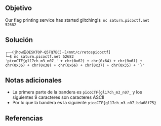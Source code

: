 ## Objetivo
Our flag printing service has started glitching!`$ nc saturn.picoctf.net 52682`
## Solución
```
┌──(jhow㉿DESKTOP-Q5FQ7BC)-[/mnt/c/retospicoctf]
└─$ nc saturn.picoctf.net 52682
'picoCTF{gl17ch_m3_n07_' + chr(0x62) + chr(0x64) + chr(0x61) + chr(0x36) + chr(0x38) + chr(0x66) + chr(0x37) + chr(0x35) + '}'
```
## Notas adicionales

+ La primera parte de la bandera es `picoCTF{gl17ch_m3_n07_` y los siguientes 9 caracteres son caracteres ASCII
+ Por lo que la bandera es la siguiente `picoCTF{gl17ch_m3_n07_bda68f75}`

## Referencias
